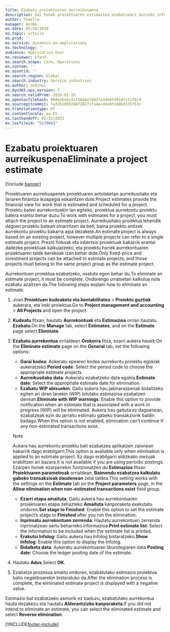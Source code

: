 ```yaml
---
title: Ezabatu proiektuaren aurreikuspena
description: Gai honek proiektuaren estimazioa ezabatzeari buruzko informazioa eskaintzen du amaitu ondoren.
author: Yowelle
manager: AnnBe
ms.date: 05/26/2020
ms.topic: article
ms.prod: ''
ms.service: dynamics-ax-applications
ms.technology: ''
audience: Application User
ms.reviewer: kfend
ms.search.scope: Core, Operations
ms.custom: ''
ms.assetid: ''
ms.search.region: Global
ms.search.industry: Service industries
ms.author: andchoi
ms.dyn365.ops.version: 7
ms.search.validFrom: 2019-01-15
ms.openlocfilehash: 000eabdac41f30a6e7dd37e34b8fd91d7c51f6c4
ms.sourcegitcommit: fa32b1893286f20271fa4ec4be8fc68bd135f53c
ms.translationtype: HT
ms.contentlocale: eu-ES
ms.lasthandoff: 02/15/2021
ms.locfileid: "5270663"
---
```

# <a name="eliminate-a-project-estimate"></a><span data-ttu-id="c4584-103">Ezabatu proiektuaren aurreikuspena</span><span class="sxs-lookup"><span data-stu-id="c4584-103">Eliminate a project estimate</span></span>

[!include [banner](../includes/banner.md)]

<span data-ttu-id="c4584-104">Proiektuaren aurreikuspenek proiektuaren antolaketan aurreikusitako eta lanaren finantza ikuspegia eskaintzen dute.</span><span class="sxs-lookup"><span data-stu-id="c4584-104">Project estimates provide the financial view for work that is estimated and scheduled for a project.</span></span> <span data-ttu-id="c4584-105">Proiektu baten aurrekontuekin lan egiteko, proiektua aurrekontu proiektu batera erantsi behar duzu.</span><span class="sxs-lookup"><span data-stu-id="c4584-105">To work with estimates for a project, you must attach the project to an estimate project.</span></span> <span data-ttu-id="c4584-106">Aurreikusitako proiektua lehendik dagoen proiektu batean oinarritzen da beti, baina proiektu anitzek aurrekontu proiektu bakarra aipa dezakete.</span><span class="sxs-lookup"><span data-stu-id="c4584-106">An estimate project is always based on an existing project, however multiple projects can refer to a single estimate project.</span></span> <span data-ttu-id="c4584-107">Prezio finkoak eta inbertsio proiektuak bakarrik erantsi daitezke proiektuak kalkulatzeko, eta proiektu horiek aurrekontuaren proiektuaren talde berekoak izan behar dute.</span><span class="sxs-lookup"><span data-stu-id="c4584-107">Only fixed-price and investment projects can be attached to estimate projects, and those projects must belong to the same project group as the estimate project.</span></span>

<span data-ttu-id="c4584-108">Aurrekontuen proiektua ezabatzeko, osatuta egon behar du.</span><span class="sxs-lookup"><span data-stu-id="c4584-108">To eliminate an estimate project, it must be complete.</span></span> <span data-ttu-id="c4584-109">Ondorengo urratsetan kalkulua nola ezabatu azaltzen da.</span><span class="sxs-lookup"><span data-stu-id="c4584-109">The following steps explain how to eliminate an estimate.</span></span>

1. <span data-ttu-id="c4584-110">Joan **Proiektuen kudeaketa eta kontabilitatea** > **Proiektu guztiak** aukerara, eta ireki proiektua.</span><span class="sxs-lookup"><span data-stu-id="c4584-110">Go to **Project management and accounting** > **All Projects** and open the project.</span></span> 
2. <span data-ttu-id="c4584-111">**Kudeatu** fitxan, hautatu **Aurrekontuak** eta **Estimazioa** orrian hautatu **Ezabatu**.</span><span class="sxs-lookup"><span data-stu-id="c4584-111">On the **Manage** tab, select **Estimates**, and on the **Estimate** page select **Eliminate**.</span></span>
3. <span data-ttu-id="c4584-112">**Ezabatu aurrekontua** orrialdean **Orokorra** fitxa, ezarri aukera hauek:</span><span class="sxs-lookup"><span data-stu-id="c4584-112">On the **Eliminate estimate** page on the **General** tab, set the following options:</span></span>

   - <span data-ttu-id="c4584-113">**Garai kodea**: Aukeratu epearen kodea aurrekontu proiektu egokiak aukeratzeko.</span><span class="sxs-lookup"><span data-stu-id="c4584-113">**Period code**: Select the period code to choose the appropriate estimate projects.</span></span> 
   - <span data-ttu-id="c4584-114">**Aurreikusitako data**: Aukeratu ezabatzeko data egokia.</span><span class="sxs-lookup"><span data-stu-id="c4584-114">**Estimate date**: Select the appropriate estimate date for elimination.</span></span>
   - <span data-ttu-id="c4584-115">**Ezabatu WIP abisuekin**: Gaitu aukera hau jakinarazpenak bidaltzeko egiten ari diren lanekin (WIP) lotutako estimazioa ezabatzen denean.</span><span class="sxs-lookup"><span data-stu-id="c4584-115">**Eliminate with WIP warnings**: Enable this option to provide notification when an estimate that is associated with a work in progress (WIP) will be eliminated.</span></span> <span data-ttu-id="c4584-116">Aukera hau gaituta ez dagoenean, ezabatzeak ezin du jarraitu estimatu gabeko transakziorik baldin badago.</span><span class="sxs-lookup"><span data-stu-id="c4584-116">When this option is not enabled, elimination can’t continue if any non-estimated transactions exist.</span></span> 
   > [!NOTE]
   > <span data-ttu-id="c4584-117">Aukera hau aurrekontu proiektu bati ezabatzea aplikatzen zaionean bakarrik dago erabilgarri.</span><span class="sxs-lookup"><span data-stu-id="c4584-117">This option is available only when elimination is applied to an estimate project.</span></span> <span data-ttu-id="c4584-118">Ez dago erabilgarri aldizkako mezuak erabiltzen ari bazara.</span><span class="sxs-lookup"><span data-stu-id="c4584-118">It is not available if you are using periodic postings.</span></span> <span data-ttu-id="c4584-119">Ezarpen honek ezarpenekin funtzionatzen du **Estimazioa** fitxan **Proiektuaren parametroak** orrialdean, **Baimendu ezabatzea kalkulatu gabeko transakzioak daudenean** zelai taldea.</span><span class="sxs-lookup"><span data-stu-id="c4584-119">This setting works with the settings on the **Estimate** tab on the **Project parameters** page, in the **Allow elimination when non-estimated transactions exist** field group.</span></span>
   - <span data-ttu-id="c4584-120">**Ezarri etapa amaituta**: Gaitu aukera hau aurrekontuaren proiektuaren etapa zehazteko **Amaituta** kanporaketa exekutatu ondoren.</span><span class="sxs-lookup"><span data-stu-id="c4584-120">**Set stage to Finished**: Enable this option to set the estimate project’s stage to **Finished** after you run the elimination.</span></span>
   - <span data-ttu-id="c4584-121">**Inprimatu aurrekontuen zerrenda**: Hautatu aurrekontuen zerrenda inprimatzean sartu beharreko informazioa.</span><span class="sxs-lookup"><span data-stu-id="c4584-121">**Print estimate list**: Select the information to be included when the estimate list is printed.</span></span>
   - <span data-ttu-id="c4584-122">**Erakutsi Infolog**: Gaitu aukera hau Infolog bistaratzeko.</span><span class="sxs-lookup"><span data-stu-id="c4584-122">**Show Infolog**: Enable this option to display the Infolog.</span></span>
   - <span data-ttu-id="c4584-123">**Bidalketa data**: Aukeratu aurrekontuaren liburutegiaren data.</span><span class="sxs-lookup"><span data-stu-id="c4584-123">**Posting date**: Choose the ledger posting date of the estimate.</span></span>

4.  <span data-ttu-id="c4584-124">Hautatu **Ados**.</span><span class="sxs-lookup"><span data-stu-id="c4584-124">Select **OK**.</span></span>
5. <span data-ttu-id="c4584-125">Ezabatze prozesua amaitu ondoren, ezabatutako estimazio proiektua balio negatiboarekin bistaratuko da.</span><span class="sxs-lookup"><span data-stu-id="c4584-125">After the elimination process is complete, the eliminated estimate project is displayed with a negative value.</span></span> 

<span data-ttu-id="c4584-126">Estimazio bat ezabatzeko asmorik ez baduzu, ezabatutako aurrekontua hauta dezakezu eta hautatu **Alderantzizko kanporaketa**.</span><span class="sxs-lookup"><span data-stu-id="c4584-126">If you did not intend to eliminate an estimate, you can select the eliminated estimate and select **Reverse elimination**.</span></span>   


[!INCLUDE[footer-include](../includes/footer-banner.md)]